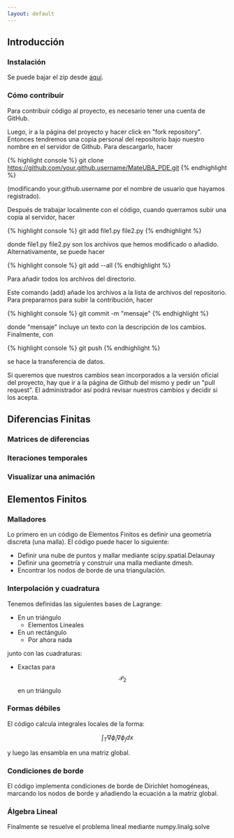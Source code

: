 ```yaml
---
layout: default
---
```


## Introducción

### Instalación

Se puede bajar el zip desde [aquí](https://github.com/mascondosa/MateUBA_PDE/archive/main.zip).

### Cómo contribuir

Para contribuir código al proyecto, es necesario tener una cuenta de GitHub.

Luego, ir a la página del proyecto y hacer click en "fork repository". Entonces
tendremos una copia personal del repositorio bajo nuestro nombre en el servidor
de Github. Para descargarlo, hacer 

{% highlight console %}
git clone https://github.com/your.github.username/MateUBA_PDE.git
{% endhighlight %}

(modificando your.github.username por el nombre de usuario que hayamos registrado).

Después de trabajar localmente con el código, cuando querramos subir una copia al servidor, hacer

{% highlight console %}
git add file1.py file2.py
{% endhighlight %}

donde file1.py file2.py son los archivos que hemos modificado o añadido. Alternativamente,
se puede hacer

{% highlight console %}
git add --all
{% endhighlight %}

Para añadir todos los archivos del directorio.

Este comando (add) añade los archivos a la lista de archivos del repositorio. Para prepararnos para subir
la contribución, hacer

{% highlight console %}
git commit -m "mensaje"
{% endhighlight %}

donde "mensaje" incluye un texto con la descripción de los cambios. Finalmente, con

{% highlight console %}
git push
{% endhighlight %}

se hace la transferencia de datos.

Si queremos que nuestros cambios sean incorporados a la versión oficial del proyecto, hay que ir a la
página de Github del mismo y pedir un "pull request". El administrador así podrá revisar nuestros cambios
y decidir si los acepta.

## Diferencias Finitas

### Matrices de diferencias

### Iteraciones temporales

### Visualizar una animación


## Elementos Finitos

### Malladores

Lo primero en un código de Elementos Finitos es definir una geometría discreta (una malla).
El código puede hacer lo siguiente: 
- Definir una nube de puntos y mallar mediante scipy.spatial.Delaunay
- Definir una geometría y construir una malla mediante dmesh.
- Encontrar los nodos de borde de una triangulación.

### Interpolación y cuadratura

Tenemos definidas las siguientes bases de Lagrange:
* En un triángulo
    * Elementos Lineales
* En un rectángulo
    * Por ahora nada

junto con las cuadraturas:
- Exactas para $$\mathcal{P}_2$$ en un triángulo

### Formas débiles

El código calcula integrales locales de la forma:

$$ \int_T \nabla \phi_i \nabla \phi_j dx $$

y luego las ensambla en una matriz global.

### Condiciones de borde

El código implementa condiciones de borde de Dirichlet homogéneas,
marcando los nodos de borde y añadiendo la ecuación a la matriz global.

### Álgebra Lineal

Finalmente se resuelve el problema lineal mediante numpy.linalg.solve
